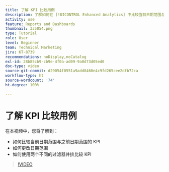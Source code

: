 ```yaml
---
title: 了解 KPI 比较用例
description: 了解如何在 [!UICONTROL Enhanced Analytics] 中比较当前日期范围与之前日期范围的 KPI，以及如何使用两个不同的过滤器比较 KPI。
activity: use
feature: Reports and Dashboards
thumbnail: 335054.png
type: Tutorial
role: User
level: Beginner
team: Technical Marketing
jira: KT-8739
recommendations: noDisplay,noCatalog
exl-id: 28b85cb9-cb9e-4f0a-ad09-9a0d73d05ed0
doc-type: video
source-git-commit: d29054f0551a9add8460e4c9fd265cee2dfb72ca
workflow-type: ht
source-wordcount: '74'
ht-degree: 100%

---
```


# 了解 KPI 比较用例

在本视频中，您将了解到：

* 如何比较当前日期范围与之前日期范围的 KPI
* 如何更改日期范围
* 如何使用两个不同的过滤器并排比较 KPI

>[!VIDEO](https://video.tv.adobe.com/v/335054/?quality=12&learn=on)

